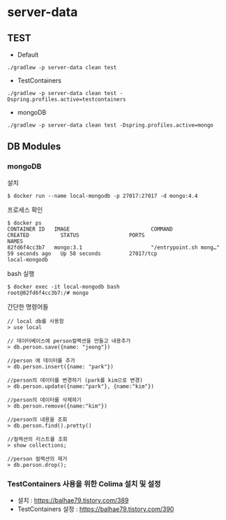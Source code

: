 # server-data

## TEST
- Default
```shell
./gradlew -p server-data clean test
```
- TestContainers
```shell
./gradlew -p server-data clean test -Dspring.profiles.active=testcontainers
```
- mongoDB
```shell
./gradlew -p server-data clean test -Dspring.profiles.active=mongo
```

## DB Modules

### mongoDB
설치 
```shell
$ docker run --name local-mongodb -p 27017:27017 -d mongo:4.4
```

프로세스 확인
```shell
$ docker ps
CONTAINER ID   IMAGE                          COMMAND                  CREATED          STATUS                PORTS                                                                      NAMES
82fd6f4cc3b7   mongo:3.1                      "/entrypoint.sh mong…"   59 seconds ago   Up 58 seconds         27017/tcp                                                                  local-mongodb
```

bash 실행
```shell
$ docker exec -it local-mongodb bash
root@82fd6f4cc3b7:/# mongo
```

간단한 명령어들
```shell
// local db를 사용함
> use local

// 데이터베이스에 person컬랙션을 만들고 내용추가
> db.person.save({name: "jeong"})

//person 에 데이터를 추가
> db.person.insert({name: "park"})

//person의 데이터를 변경하기 (park를 kim으로 변경)
> db.person.update({name:"park"}, {name:"kim"})

//person의 데이터를 삭제하기
> db.person.remove({name:"kim"})

//person의 내용을 조회
> db.person.find().pretty()

//컬렉션의 리스트를 조회
> show collections;

//person 컬랙션의 제거
> db.person.drop();
```


### TestContainers 사용을 위한 Colima 설치 및 설정
- 설치 : https://balhae79.tistory.com/389
- TestContainers 설정 : https://balhae79.tistory.com/390